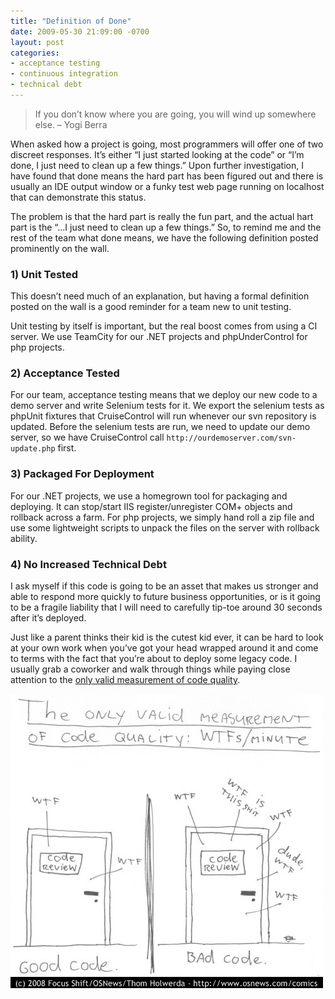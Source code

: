 ```yaml
---
title: "Definition of Done"
date: 2009-05-30 21:09:00 -0700
layout: post
categories:
- acceptance testing
- continuous integration
- technical debt
---
```


> If you don’t know where you are going, you will wind up somewhere else. – Yogi Berra

When asked how a project is going, most programmers will offer one of two discreet responses. It’s either “I just started looking at the code” or “I’m done, I just need to clean up a few things.” Upon further investigation, I have found that done means the hard part has been figured out and there is usually an IDE output window or a funky test web page running on localhost that can demonstrate this status.

The problem is that the hard part is really the fun part, and the actual hart part is the “…I just need to clean up a few things.” So, to remind me and the rest of the team what done means, we have the following definition posted prominently on the wall.

### 1) Unit Tested

This doesn’t need much of an explanation, but having a formal definition posted on the wall is a good reminder for a team new to unit testing.

Unit testing by itself is important, but the real boost comes from using a CI server. We use TeamCity for our .NET projects and phpUnderControl for php projects.

### 2) Acceptance Tested

For our team, acceptance testing means that we deploy our new code to a demo server and write Selenium tests for it. We export the selenium tests as phpUnit fixtures that CruiseControl will run whenever our svn repository is updated. Before the selenium tests are run, we need to update our demo server, so we have CruiseControl call `http://ourdemoserver.com/svn-update.php` first.

### 3) Packaged For Deployment

For our .NET projects, we use a homegrown tool for packaging and deploying. It can stop/start IIS register/unregister COM+ objects and rollback across a farm. For php projects, we simply hand roll a zip file and use some lightweight scripts to unpack the files on the server with rollback ability.

### 4) No Increased Technical Debt

I ask myself if this code is going to be an asset that makes us stronger and able to respond more quickly to future business opportunities, or is it going to be a fragile liability that I will need to carefully tip-toe around 30 seconds after it’s deployed.

Just like a parent thinks their kid is the cutest kid ever, it can be hard to look at your own work when you’ve got your head wrapped around it and come to terms with the fact that you’re about to deploy some legacy code. I usually grab a coworker and walk through things while paying close attention to the [only valid measurement of code quality](http://www.osnews.com/story/19266/WTFs_m).

<img src="/images/posts/wtfm.jpg">
